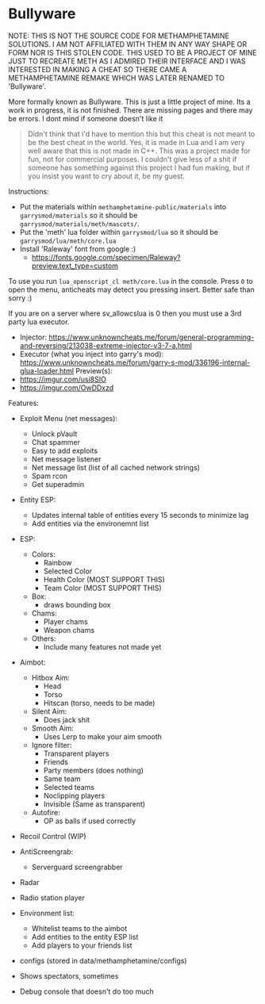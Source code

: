 # Bullyware

NOTE: THIS IS NOT THE SOURCE CODE FOR METHAMPHETAMINE SOLUTIONS. I AM NOT AFFILIATED WITH THEM IN ANY WAY SHAPE OR FORM NOR IS THIS STOLEN CODE. THIS USED TO BE A PROJECT OF MINE JUST TO RECREATE METH AS I ADMIRED THEIR INTERFACE AND I WAS INTERESTED IN MAKING A CHEAT SO THERE CAME A METHAMPHETAMINE REMAKE WHICH WAS LATER RENAMED TO 'Bullyware'.

More formally known as Bullyware.
This is just a little project of mine. Its a work in progress, it is not finished. There are missing pages and there may be errors.
I dont mind if someone doesn't like it

> Didn't think that i'd have to mention this but this cheat is not meant to be the best cheat in the world. Yes, it is made in Lua and I am very well aware that this is not made in C++. This was a project made for fun, not for commercial purposes. I couldn't give less of a shit if someone has something against this project I had fun making, but if you insist you want to cry about it, be my guest.

Instructions:
- Put the materials within `methamphetamine-public/materials` into `garrysmod/materials` so it should be `garrysmod/materials/meth/mascots/`. 
- Put the 'meth' lua folder within `garrysmod/lua` so it should be `garrysmod/lua/meth/core.lua`
- Install 'Raleway' font from google :)
    - https://fonts.google.com/specimen/Raleway?preview.text_type=custom


To use you run `lua_openscript_cl meth/core.lua` in the console.
Press `0` to open the menu, anticheats may detect you pressing insert. Better safe than sorry :)

If you are on a server where sv_allowcslua is 0 then you must use a 3rd party lua executor.
- Injector: https://www.unknowncheats.me/forum/general-programming-and-reversing/213038-extreme-injector-v3-7-a.html
- Executor (what you inject into garry's mod): https://www.unknowncheats.me/forum/garry-s-mod/336196-internal-glua-loader.html
Preview(s):
- https://imgur.com/usi8SIO
- https://imgur.com/OwDDxzd

Features:
- Exploit Menu (net messages):
    - Unlock pVault
    - Chat spammer
    - Easy to add exploits
    - Net message listener
    - Net message list (list of all cached network strings)
    - Spam rcon
    - Get superadmin
- Entity ESP:
    - Updates internal table of entities every 15 seconds to minimize lag
    - Add entities via the environemnt list
- ESP:
    - Colors:
        - Rainbow
        - Selected Color
        - Health Color (MOST SUPPORT THIS)
        - Team Color (MOST SUPPORT THIS)
    - Box:
        - draws bounding box
    - Chams:
        - Player chams
        - Weapon chams
    - Others:
        - Include many features not made yet
- Aimbot:
    - Hitbox Aim:
        - Head
        - Torso
        - Hitscan (torso, needs to be made)
    - Silent Aim:
        - Does jack shit
    - Smooth Aim:
        - Uses Lerp to make your aim smooth
    - Ignore filter:
        - Transparent players
        - Friends
        - Party members (does nothing)
        - Same team
        - Selected teams
        - Noclipping players
        - Invisible (Same as transparent)
    - Autofire:
        - OP as balls if used correctly
    
- Recoil Control (WIP)
- AntiScreengrab:
    - Serverguard screengrabber
- Radar
- Radio station player
- Environment list:
    - Whitelist teams to the aimbot
    - Add entities to the entity ESP list
    - Add players to your friends list
- configs (stored in data/methamphetamine/configs)
- Shows spectators, sometimes
- Debug console that doesn't do too much

